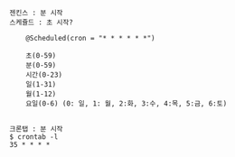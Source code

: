 


    젠킨스 : 분 시작
    스케쥴드 : 초 시작? 

        @Scheduled(cron = "* * * * * *")

        초(0-59)
        분(0-59)
        시간(0-23)
        일(1-31)
        월(1-12)
        요일(0-6) (0: 일, 1: 월, 2:화, 3:수, 4:목, 5:금, 6:토)


    크론탭 : 분 시작
    $ crontab -l
    35 * * * *


